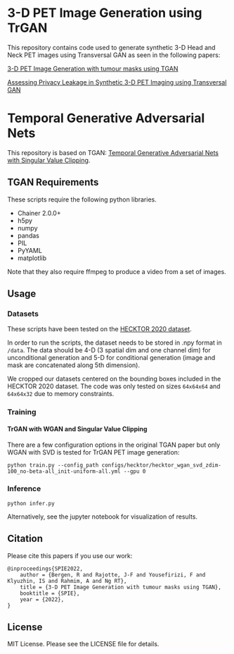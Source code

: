 3-D PET Image Generation using TrGAN
====================================
This repository contains code used to generate synthetic 3-D Head and Neck PET images using Transversal GAN as seen in the following papers:

[3-D PET Image Generation with tumour masks using TGAN](https://arxiv.org/abs/2111.01866)

[Assessing Privacy Leakage in Synthetic 3-D PET Imaging using Transversal GAN](https://arxiv.org/abs/2206.06448)

Temporal Generative Adversarial Nets
====================================
This repository is based on TGAN:
[Temporal Generative Adversarial Nets with Singular Value Clipping](https://arxiv.org/abs/1611.06624).

## TGAN Requirements

These scripts require the following python libraries.

- Chainer 2.0.0+
- h5py
- numpy
- pandas
- PIL
- PyYAML
- matplotlib

Note that they also require ffmpeg to produce a video from a set of images.

## Usage

### Datasets
These scripts have been tested on the [HECKTOR 2020 dataset](https://www.aicrowd.com/challenges/miccai-2020-hecktor). 

In order to run the scripts, the dataset needs to be stored in .npy format in `/data`. The data should be 4-D (3 spatial dim and one channel dim) for unconditional generation and 5-D for conditional generation (image and mask are concatenated along 5th dimension).

We cropped our datasets centered on the bounding boxes included in the HECKTOR 2020 dataset. The code was only tested on sizes `64x64x64` and `64x64x32` due to memory constraints.

### Training

#### TrGAN with WGAN and Singular Value Clipping
There are a few configuration options in the original TGAN paper but only WGAN with SVD is tested for TrGAN PET image generation:
```
python train.py --config_path configs/hecktor/hecktor_wgan_svd_zdim-100_no-beta-all_init-uniform-all.yml --gpu 0
```

### Inference
``` 
python infer.py
```
Alternatively, see the jupyter notebook for visualization of results.


## Citation

Please cite this papers if you use our work:

```
@inproceedings{SPIE2022,
    author = {Bergen, R and Rajotte, J-F and Yousefirizi, F and Klyuzhin, IS and Rahmim, A and Ng RT},
    title = {3-D PET Image Generation with tumour masks using TGAN},
    booktitle = {SPIE},
    year = {2022},
}
```

## License

MIT License. Please see the LICENSE file for details.
